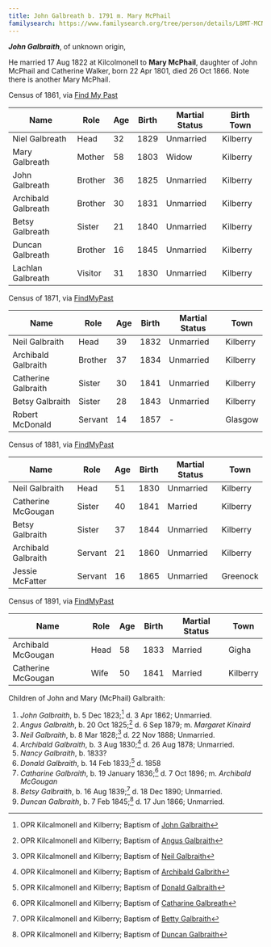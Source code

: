 ```yaml
---
title: John Galbreath b. 1791 m. Mary McPhail
familysearch: https://www.familysearch.org/tree/person/details/L8MT-MCN
---
```

***John Galbraith***, of unknown origin,

He married 17 Aug 1822 at Kilcolmonell to **Mary McPhail**, daughter of John McPhail and Catherine Walker, born 22 Apr 1801, died 26 Oct 1866.  Note there is another Mary McPhail.

Census of 1861, via [Find My Past](https://www.findmypast.com/transcript?id=GBC/1861/0022460336&expand=true)

| Name | Role | Age | Birth | Martial Status | Birth Town |
|------|------|-----|------------|----------------|-------|
| Niel Galbreath | Head | 32 | 1829 | Unmarried | Kilberry |
| Mary Galbreath | Mother | 58 | 1803 | Widow | Kilberry |
| John Galbreath | Brother | 36 | 1825 | Unmarried | Kilberry |
| Archibald Galbreath | Brother | 30 | 1831 | Unmarried | Kilberry |
| Betsy Galbreath | Sister | 21 | 1840 | Unmarried | Kilberry |
| Duncan Galbreath | Brother | 16 | 1845 | Unmarried | Kilberry |
| Lachlan Galbreath | Visitor | 31 | 1830 | Unmarried | Kilberry |

Census of 1871, via [FindMyPast](https://www.findmypast.com/transcript?id=GBC/1871/0023465553)

| Name | Role | Age | Birth | Martial Status | Town |
|------|------|-----|-------|----------------|------|
| Neil Galbraith | Head | 39 | 1832 | Unmarried | Kilberry |
| Archibald Galbraith | Brother | 37 | 1834 | Unmarried | Kilberry |
| Catherine Galbraith | Sister | 30 | 1841 | Unmarried | Kilberry |
| Betsy Galbraith | Sister | 28 | 1843 | Unmarried | Kilberry |
| Robert McDonald | Servant | 14 | 1857 | - | Glasgow |

Census of 1881, via [FindMyPast](https://www.findmypast.com/transcript?id=GBC/1881/0029366990)

| Name | Role | Age | Birth | Martial Status | Town |
|------|------|-----|-------|----------------|------|
| Neil Galbraith | Head | 51 | 1830 | Unmarried | Kilberry |
| Catherine McGougan | Sister | 40 | 1841 | Married | Kilberry |
| Betsy Galbraith | Sister | 37 | 1844 | Unmarried | Kilberry |
| Archibald Galbraith | Servant | 21 | 1860 | Unmarried | Kilberry |
| Jessie McFatter | Servant | 16 | 1865 | Unmarried | Greenock |

Census of 1891, via [FindMyPast](https://www.findmypast.com/transcript?id=GBC/1891/0035208672)

| Name | Role | Age | Birth | Martial Status | Town |
|------|------|-----|-------|----------------|------|
| Archibald McGougan | Head | 58 | 1833 | Married | Gigha |
| Catherine McGougan | Wife | 50 | 1841 | Married | Kilberry |

Children of John and Mary (McPhail) Galbraith:

1. *John Galbraith*, b. 5 Dec 1823;[^john-birth] d. 3 Apr 1862; Unmarried.
2. *Angus Galbraith*, b. 20 Oct 1825;[^angus-birth] d. 6 Sep 1879; m. *Margaret Kinaird*
3. *Neil Galbraith*, b. 8 Mar 1828;[^neil-birth] d. 22 Nov 1888; Unmarried.
4. *Archibald Galbraith*, b. 3 Aug 1830;[^archibald-birth] d. 26 Aug 1878; Unmarried.
5. *Nancy Galbraith*, b. 1833?
6. *Donald Galbraith*, b. 14 Feb 1833;[^donald-birth] d. 1858
7. *Catharine Galbraith*, b. 19 January 1836;[^catharine-birth] d. 7 Oct 1896; m. *Archibald McGougan*
8. *Betsy Galbraith*, b. 16 Aug 1839;[^betsy-birth] d. 18 Dec 1890; Unmarried.
9. *Duncan Galbraith*, b. 7 Feb 1845;[^duncan-birth] d. 17 Jun 1866; Unmarried.


[^john-birth]: OPR Kilcalmonell and Kilberry; Baptism of [John Galbraith](/sources/opr-kilcalmonell-kilberry-births.md#1823-12-05-john-galbraith)

[^angus-birth]: OPR Kilcalmonell and Kilberry; Baptism of [Angus Galbraith](/sources/opr-kilcalmonell-kilberry-births.md#1825-10-20-angus-galbraith)

[^neil-birth]: OPR Kilcalmonell and Kilberry; Baptism of [Neil Galbraith](/sources/opr-kilcalmonell-kilberry-births.md#1828-03-08-neil-galbraith)

[^archibald-birth]: OPR Kilcalmonell and Kilberry; Baptism of [Archibald Galbrith](/sources/opr-kilcalmonell-kilberry-births.md#1830-08-03-archibald-galbrith)

[^donald-birth]:OPR Kilcalmonell and Kilberry; Baptism of [Donald Galbraith](/sources/opr-kilcalmonell-kilberry-births.md#1833-02-14-donald-galbraith)

[^catharine-birth]: OPR Kilcalmonell and Kilberry; Baptism of [Catharine Galbreath](/sources/opr-kilcalmonell-kilberry-births.md#1836-01-19-catharine-galbreath)

[^betsy-birth]: OPR Kilcalmonell and Kilberry; Baptism of [Betty Galbraith](/sources/opr-kilcalmonell-kilberry-births.md#1839-08-16-betty-galbraith)

[^duncan-birth]: OPR Kilcalmonell and Kilberry; Baptism of [Duncan Galbraith](/sources/opr-kilcalmonell-kilberry-births.md#1845-02-07-duncan-galbraith)


[^mary-mcphail-burial]: Find a Grave, database and images (https://www.findagrave.com/memorial/92284396/mary-galbraith: accessed 14 November 2022), memorial page for Mary McPhail Galbraith (1771–1863), Find a Grave Memorial ID 92284396, citing Largnahension Graveyard, Lochgilphead, Argyll and Bute, Scotland; Maintained by Whit Larson (contributor 47856003) .
